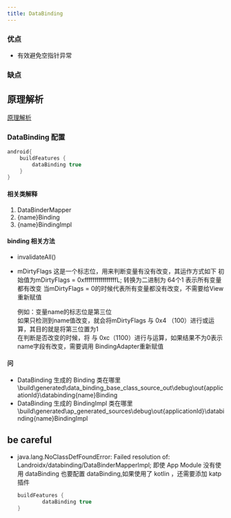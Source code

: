 ```yaml
---
title: DataBinding
---
```



### 优点
* 有效避免空指针异常


### 缺点




## 原理解析

[原理解析](https://blog.csdn.net/sted_zxz/article/details/79593575) 
### DataBinding 配置
```groovy
android{
    buildFeatures {
        dataBinding true
    }
}
```
#### 相关类解释 
1. DataBinderMapper
2. {name}Binding
3. {name}BindingImpl


#### binding 相关方法
* invalidateAll()
* mDirtyFlags
  这是一个标志位，用来判断变量有没有改变，其运作方式如下
  初始值为mDirtyFlags = 0xffffffffffffffffL; 转换为二进制为 64个1 表示所有变量都有改变
  当mDirtyFlags = 0的时候代表所有变量都没有改变，不需要给View重新赋值

  例如：变量name的标志位是第三位  
  如果只检测到name值改变，就会将mDirtyFlags 与 0x4 （100）进行或运算，其目的就是将第三位置为1  
  在判断是否改变的时候，将 与 0xc（1100）进行与运算，如果结果不为0表示 name字段有改变，需要调用  BindingAdapter重新赋值
#### 问
* DataBinding 生成的 Binding 类在哪里
  \build\generated\data_binding_base_class_source_out\debug\out\{applicationId}\databinding\{name}Binding
* DataBinding 生成的 BindingImpl 类在哪里
  \build\generated\ap_generated_sources\debug\out\{applicationId}\databinding\{name}BindingImpl

## be careful
* java.lang.NoClassDefFoundError: Failed resolution of: Landroidx/databinding/DataBinderMapperImpl;
  即使 App Module 没有使用 dataBinding 也要配置 dataBinding,如果使用了 kotlin ，还需要添加 katp 插件
  ```groovy
  buildFeatures {
          dataBinding true
  }
  ```

